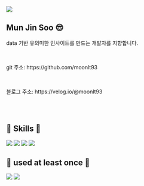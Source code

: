 <img src="https://capsule-render.vercel.app/api?type=wave&color=auto&height=300&section=header&text=welcome%20myProfile&fontSize=90" />
<br/>  

## Mun Jin Soo 😎  <br/> 


 <p> data 기반 유의미한 인사이트를 만드는 개발자를 지향합니다.  <p>  </br>
 <p> git 주소: https://github.com/moonlt93 </p>  </br>
 <p> 블로그 주소: https://velog.io/@moonlt93 </p>  </br>
 
 </br>

## 📍 Skills 📍
<span>
 <img src="https://img.shields.io/badge/Java-007396?style=flat&logo=OpenJDK&logoColor=white"/>
<img src="https://img.shields.io/badge/spring-6DB33F?style=flat-square&logo=spring&logoColor=white"/>
<img src="https://img.shields.io/badge/springboot-6DB33F?style=flat-square&logo=springboot&logoColor=white"/>
  <img src="https://img.shields.io/badge/mysql-4479A1?style=flat-square&logo=mysql&logoColor=white"/>
</span>
<br/>

## 📍 used at least once 📍
<span>
  <img src="https://img.shields.io/badge/javascript-F7DF1E?style=flat-square&logo=javascript&logoColor=white"/>
      <img src="https://img.shields.io/badge/redis-DC382D?style=flat-square&logo=redis&logoColor=white"/>
</span>



<!--
**moonlt93/moonlt93** is a ✨ _special_ ✨ repository because its `README.md` (this file) appears on your GitHub profile.

Here are some ideas to get you started:

- 🔭 I’m currently working on ...
- 🌱 I’m currently learning ...
- 👯 I’m looking to collaborate on ...
- 🤔 I’m looking for help with ...
- 💬 Ask me about ...
- 📫 How to reach me: ...
- 😄 Pronouns: ...
- ⚡ Fun fact: ...
-->


